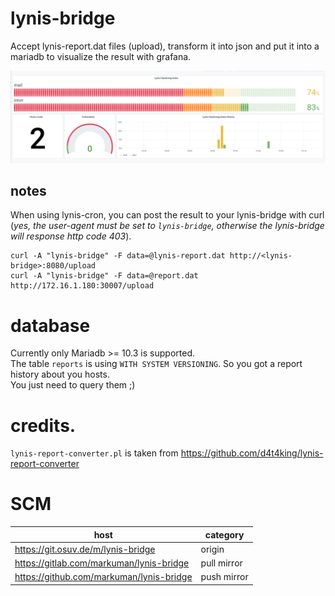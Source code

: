 # lynis-bridge

Accept lynis-report.dat files (upload), transform it into json and put it into a mariadb to visualize the result with grafana.

![lynis_grafana](lynis_grafana.png)

## notes

When using lynis-cron, you can post the result to your lynis-bridge with curl (_yes, the user-agent must be set to `lynis-bridge`, otherwise the lynis-bridge will response http code 403_).

```
curl -A "lynis-bridge" -F data=@lynis-report.dat http://<lynis-bridge>:8080/upload
curl -A "lynis-bridge" -F data=@report.dat http://172.16.1.180:30007/upload
```

# database

Currently only Mariadb >= 10.3 is supported.  
The table `reports` is using `WITH SYSTEM VERSIONING`. So you got a report history about you hosts.  
You just need to query them ;)

# credits.

`lynis-report-converter.pl` is taken from https://github.com/d4t4king/lynis-report-converter

# SCM

| **host** | **category** |
| --- | --- |
| https://git.osuv.de/m/lynis-bridge | origin |
| https://gitlab.com/markuman/lynis-bridge | pull mirror |
| https://github.com/markuman/lynis-bridge | push mirror |
